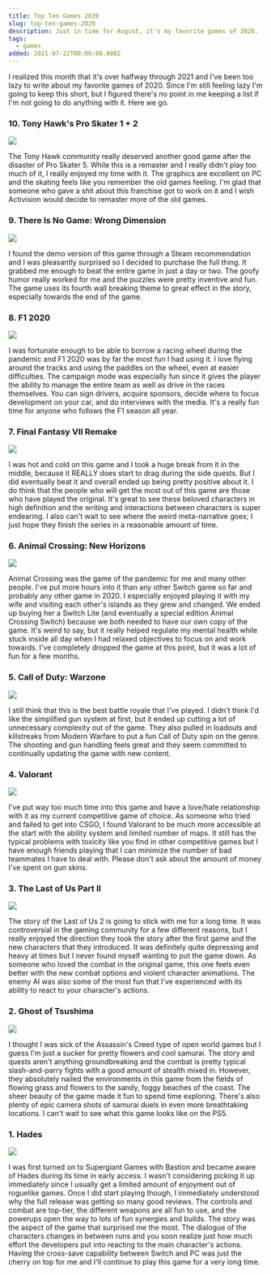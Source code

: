 ```yaml
---
title: Top Ten Games 2020
slug: top-ten-games-2020
description: Just in time for August, it's my favorite games of 2020.
tags:
  - games
added: 2021-07-22T00:00:00.000Z
---
```


I realized this month that it's over halfway through 2021 and I've been too lazy to write about my favorite games of 2020. Since I'm still feeling lazy I'm going to keep this short, but I figured there's no point in me keeping a list if I'm not going to do anything with it. Here we go.

### 10. Tony Hawk's Pro Skater 1 + 2

![](/assets/top-ten-games-2020/THPS_SS_XSX_Reveal_Screenshots_Reveal_3.png)

The Tony Hawk community really deserved another good game after the disaster of Pro Skater 5. While this is a remaster and I really didn't play too much of it, I really enjoyed my time with it. The graphics are excellent on PC and the skating feels like you remember the old games feeling. I'm glad that someone who gave a shit about this franchise got to work on it and I wish Activision would decide to remaster more of the old games.

### 9. There Is No Game: Wrong Dimension

![](/assets/top-ten-games-2020/TING_WD_Screenshot_04.jpg)

I found the demo version of this game through a Steam recommendation and I was pleasantly surprised so I decided to purchase the full thing. It grabbed me enough to beat the entire game in just a day or two. The goofy humor really worked for me and the puzzles were pretty inventive and fun. The game uses its fourth wall breaking theme to great effect in the story, especially towards the end of the game.

### 8. F1 2020

![](/assets/top-ten-games-2020/F12020_Zhou_Deletraz_F2_01.jpg)

I was fortunate enough to be able to borrow a racing wheel during the pandemic and F1 2020 was by far the most fun I had using it. I love flying around the tracks and using the paddles on the wheel, even at easier difficulties. The campaign mode was especially fun since it gives the player the ability to manage the entire team as well as drive in the races themselves. You can sign drivers, acquire sponsors, decide where to focus development on your car, and do interviews with the media. It's a really fun time for anyone who follows the F1 season all year.

### 7. Final Fantasy VII Remake

![](/assets/top-ten-games-2020/2510225e6f8865741d64.02230914-FFVIIR_March_Screenshots.jpg)

I was hot and cold on this game and I took a huge break from it in the middle, because it REALLY does start to drag during the side quests. But I did eventually beat it and overall ended up being pretty positive about it. I do think that the people who will get the most out of this game are those who have played the original. It's great to see these beloved characters in high definition and the writing and interactions between characters is super endearing. I also can't wait to see where the weird meta-narrative goes; I just hope they finish the series in a reasonable amount of time.

### 6. Animal Crossing: New Horizons

![](/assets/top-ten-games-2020/sc836u.png)

Animal Crossing was the game of the pandemic for me and many other people. I've put more hours into it than any other Switch game so far and probably any other game in 2020. I especially enjoyed playing it with my wife and visiting each other's islands as they grew and changed. We ended up buying her a Switch Lite (and eventually a special edition Animal Crossing Switch) because we both needed to have our own copy of the game. It's weird to say, but it really helped regulate my mental health while stuck inside all day when I had relaxed objectives to focus on and work towards. I've completely dropped the game at this point, but it was a lot of fun for a few months.

### 5. Call of Duty: Warzone

![](/assets/top-ten-games-2020/sc81ls.png)

I still think that this is the best battle royale that I've played. I didn't think I'd like the simplified gun system at first, but it ended up cutting a lot of unnecessary complexity out of the game. They also pulled in loadouts and killstreaks from Modern Warfare to put a fun Call of Duty spin on the genre. The shooting and gun handling feels great and they seem committed to continually updating the game with new content.

### 4. Valorant

![](/assets/top-ten-games-2020/FirstLook_Smoke_VALORANT.jpg)

I've put way too much time into this game and have a love/hate relationship with it as my current competitive game of choice. As someone who tried and failed to get into CSGO, I found Valorant to be much more accessible at the start with the ability system and limited number of maps. It still has the typical problems with toxicity like you find in other competitive games but I have enough friends playing that I can minimize the number of bad teammates I have to deal with. Please don't ask about the amount of money I've spent on gun skins.

### 3. The Last of Us Part II

![](/assets/top-ten-games-2020/sc8i93.jpg)

The story of the Last of Us 2 is going to stick with me for a long time. It was controversial in the gaming community for a few different reasons, but I really enjoyed the direction they took the story after the first game and the new characters that they introduced. It was definitely quite depressing and heavy at times but I never found myself wanting to put the game down. As someone who loved the combat in the original game, this one feels even better with the new combat options and violent character animations. The enemy AI was also some of the most fun that I've experienced with its ability to react to your character's actions.

### 2. Ghost of Tsushima

![](/assets/top-ten-games-2020/heyxlphesv7cpuml9ids.jpg)

I thought I was sick of the Assassin's Creed type of open world games but I guess I'm just a sucker for pretty flowers and cool samurai. The story and quests aren't anything groundbreaking and the combat is pretty typical slash-and-parry fights with a good amount of stealth mixed in. However, they absolutely nailed the environments in this game from the fields of flowing grass and flowers to the sandy, foggy beaches of the coast. The sheer beauty of the game made it fun to spend time exploring. There's also plenty of epic camera shots of samurai duels in even more breathtaking locations. I can't wait to see what this game looks like on the PS5.

### 1. Hades

![](/assets/top-ten-games-2020/sc8lik.png)

I was first turned on to Supergiant Games with Bastion and became aware of Hades during its time in early access. I wasn't considering picking it up immediately since I usually get a limited amount of enjoyment out of roguelike games. Once I did start playing though, I immediately understood why the full release was getting so many good reviews. The controls and combat are top-tier, the different weapons are all fun to use, and the powerups open the way to lots of fun synergies and builds. The story was the aspect of the game that surprised me the most. The dialogue of the characters changes in between runs and you soon realize just how much effort the developers put into reacting to the main character's actions. Having the cross-save capability between Switch and PC was just the cherry on top for me and I'll continue to play this game for a very long time.
